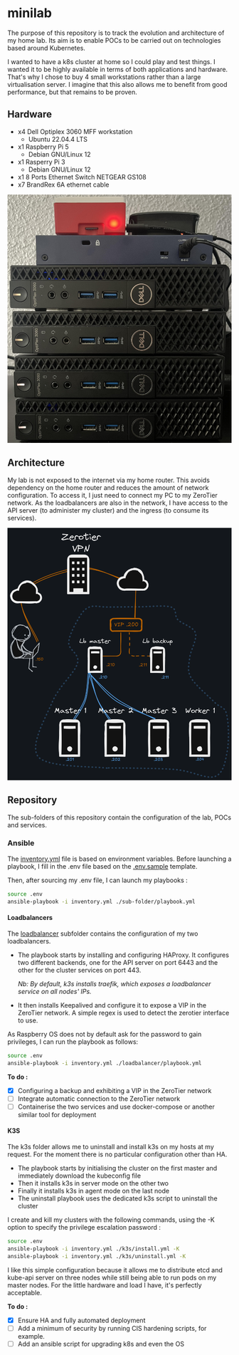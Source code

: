 # minilab

The purpose of this repository is to track the evolution and architecture of my home lab. Its aim is to enable POCs to be carried out on technologies based around Kubernetes. 

I wanted to have a k8s cluster at home so I could play and test things. I wanted it to be highly available in terms of both applications and hardware. That's why I chose to buy 4 small workstations rather than a large virtualisation server. I imagine that this also allows me to benefit from good performance, but that remains to be proven.

## Hardware

- x4 Dell Optiplex 3060 MFF workstation
    - Ubuntu 22.04.4 LTS
- x1 Raspberry Pi 5
    - Debian GNU/Linux 12
- x1 Rasperry Pi 3
    - Debian GNU/Linux 12
- x1 8 Ports Ethernet Switch  NETGEAR GS108 
- x7 BrandRex 6A ethernet cable

![Alt text](./img/hardware.jpg "Hardware")

## Architecture

My lab is not exposed to the internet via my home router. This avoids dependency on the home router and reduces the amount of network configuration.
To access it, I just need to connect my PC to my ZeroTier network. As the loadbalancers are also in the network, I have access to the API server (to administer my cluster) and the ingress (to consume its services).

![Alt text](./img/architecture.png "Architecture")

## Repository

The sub-folders of this repository contain the configuration of the lab, POCs and services.

### Ansible

The [inventory.yml](./inventory.yml) file is based on environment variables. Before launching a playbook, I fill in the .env file based on the [.env.sample](.env.sample) template. 

Then, after sourcing my .env file, I can launch my playbooks :

```bash
source .env
ansible-playbook -i inventory.yml ./sub-folder/playbook.yml
```

#### Loadbalancers
The [loadbalancer](./loadbalancer) subfolder contains the configuration of my two loadbalancers.
- The playbook starts by installing and configuring HAProxy. It configures two different backends, one for the API server on port 6443 and the other for the cluster services on port 443. 

    *Nb: By default, k3s installs traefik, which exposes a loadbalancer service on all nodes' IPs.*

- It then installs Keepalived and configure it to expose a VIP in the ZeroTier network. A simple regex is used to detect the zerotier interface to use.

As Raspberry OS does not by default ask for the password to gain privileges, I can run the playbook as follows: 

```bash
source .env
ansible-playbook -i inventory.yml ./loadbalancer/playbook.yml
```
**To do :**
- [x] Configuring a backup and exhibiting a VIP in the ZeroTier network
- [ ] Integrate automatic connection to the ZeroTier network
- [ ] Containerise the two services and use docker-compose or another similar tool for deployment

#### K3S

The k3s folder allows me to uninstall and install k3s on my hosts at my request.
For the moment there is no particular configuration other than HA. 

- The playbook starts by initialising the cluster on the first master and immediately download the kubeconfig file
- Then it installs k3s in server mode on the other two
- Finally it installs k3s in agent mode on the last node
- The uninstall playbook uses the dedicated k3s script to uninstall the cluster

I create and kill my clusters with the following commands, using the -K option to specify the privilege escalation password : 

```bash
source .env
ansible-playbook -i inventory.yml ./k3s/install.yml -K
ansible-playbook -i inventory.yml ./k3s/uninstall.yml -K
```

I like this simple configuration because it allows me to distribute etcd and kube-api server on three nodes while still being able to run pods on my master nodes. For the little hardware and load I have, it's perfectly acceptable. 

**To do :**
- [x] Ensure HA and fully automated deployment
- [ ] Add a minimum of security by running CIS hardening scripts, for example.
- [ ] Add an ansible script for upgrading k8s and even the OS